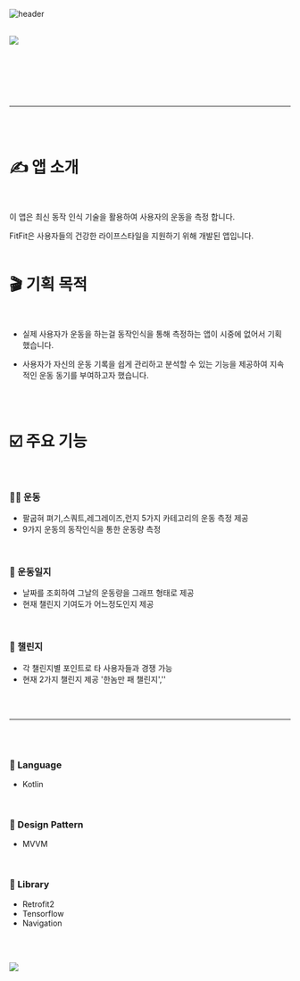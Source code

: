 ![header](https://capsule-render.vercel.app/api?type=wave&color=496FF6&height=300&section=header&text=FitFit&fontSize=60&fontColor=ffffff)

<br/>

<img src="https://img.shields.io/badge/팀 프로젝트-BCE0FF?style=flat-square&logoColor=000000"/>

<br/><br/>

<!--![App Icon](https://github.com/Oscar-World/FishingGame/blob/master/app_icon.png)
-->

<br/><br/>

---

<br/><br/>

# ✍️ 앱 소개

<br/>

이 앱은 최신 동작 인식 기술을 활용하여 사용자의 운동을 측정 합니다.

FitFit은 사용자들의 건강한 라이프스타일을 지원하기 위해 개발된 앱입니다. 
<br/><br/>


# 🎬 기획 목적

<br/>

- 실제 사용자가 운동을 하는걸 동작인식을 통해 측정하는 앱이 시중에 없어서 기획 했습니다.

- 사용자가 자신의 운동 기록을 쉽게 관리하고 분석할 수 있는 기능을 제공하여 지속적인 운동 동기를 부여하고자 했습니다.

<br/><br/>

# ☑️ 주요 기능

<br/>

###  🏃‍♂️ 운동
- 팔굽혀 펴기,스쿼트,레그레이즈,런지 5가지 카테고리의 운동 측정 제공
- 9가지 운동의 동작인식을 통한 운동량 측정

<br/>

### 📕 운동일지
- 날짜를 조회하여 그날의 운동량을 그래프 형태로 제공
- 현재 챌린지 기여도가 어느정도인지 제공

<br/>

### 🥇 챌린지
- 각 챌린지별 포인트로 타 사용자들과 경쟁 가능
- 현재 2가지 챌린지 제공 '한놈만 패 챌린지',''

<br/><br/>

---

<br/><br/>

### 🔡 Language
- Kotlin

<br/>

### 🧩 Design Pattern
- MVVM

<br/>

### 📖 Library
- Retrofit2
- Tensorflow
- Navigation

<br/><br/>

<img src="https://capsule-render.vercel.app/api?type=waving&color=496FF6&height=150&section=footer" />
